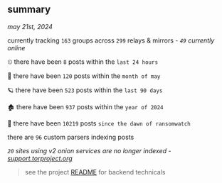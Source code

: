 
## summary
_may 21st, 2024_

currently tracking `163` groups across `299` relays & mirrors - _`49` currently online_

⏲ there have been `8` posts within the `last 24 hours`

🦈 there have been `120` posts within the `month of may`

🪐 there have been `523` posts within the `last 90 days`

🏚 there have been `937` posts within the `year of 2024`

🦕 there have been `10219` posts `since the dawn of ransomwatch`

there are `96` custom parsers indexing posts

_`20` sites using v2 onion services are no longer indexed - [support.torproject.org](https://support.torproject.org/onionservices/v2-deprecation/)_

> see the project [README](https://github.com/joshhighet/ransomwatch#ransomwatch--) for backend technicals
